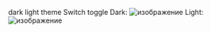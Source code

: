 dark light theme Switch toggle
Dark:
![изображение](https://github.com/user-attachments/assets/7f826556-5a3c-4e28-bc17-c83b8356930e)
Light:
![изображение](https://github.com/user-attachments/assets/5ee575e7-6e60-455c-ac76-4ed4f11c9110)


